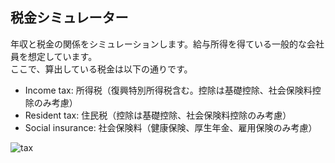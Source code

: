 ## 税金シミュレーター
年収と税金の関係をシミュレーションします。給与所得を得ている一般的な会社員を想定しています。  
ここで、算出している税金は以下の通りです。
* Income tax: 所得税（復興特別所得税含む。控除は基礎控除、社会保険料控除のみ考慮）
* Resident tax: 住民税（控除は基礎控除、社会保険料控除のみ考慮）
* Social insurance: 社会保険料（健康保険、厚生年金、雇用保険のみ考慮）

![tax](https://user-images.githubusercontent.com/9291685/77245280-bce4e880-6c60-11ea-8513-8a386e1bb9eb.png)
